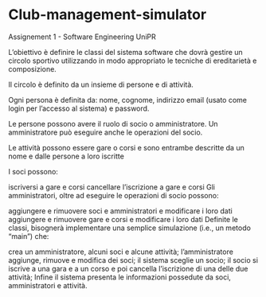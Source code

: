 # Club-management-simulator

Assignement 1 - Software Engineering UniPR

L’obiettivo è definire le classi del sistema software che dovrà gestire un circolo sportivo utilizzando in modo appropriato le tecniche di ereditarietà e composizione.

Il circolo è definito da un insieme di persone e di attività.

Ogni persona è definita da: nome, cognome, indirizzo email (usato come login per l’accesso al sistema) e password.

Le persone possono avere il ruolo di socio o amministratore. Un amministratore può eseguire anche le operazioni del socio.

Le attività possono essere gare o corsi e sono entrambe descritte da un nome e dalle persone a loro iscritte

I soci possono:

iscriversi a gare e corsi
cancellare l’iscrizione a gare e corsi
Gli amministratori, oltre ad eseguire le operazioni di socio possono:

aggiungere e rimuovere soci e amministratori e modificare i loro dati
aggiungere e rimuovere gare e corsi e modificare i loro dati
Definite le classi, bisognerà implementare una semplice simulazione (i.e., un metodo “main”) che:

crea un amministratore, alcuni soci e alcune attività;
l’amministratore aggiunge, rimuove e modifica dei soci;
il sistema sceglie un socio;
il socio si iscrive a una gara e a un corso e poi cancella l’iscrizione di una delle due attività;
Infine il sistema presenta le informazioni possedute da soci, amministratori e attività.
